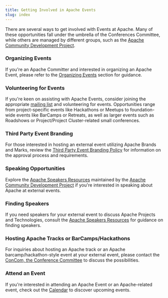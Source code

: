 ```yaml
---
title: Getting Involved in Apache Events
slug: index
---
```


There are several ways to get involved with Events at Apache. Many of these opportunities fall under the umbrella of the Conferences Committee, while others are managed by different groups, such as the [Apache Community Development Project](https://community.apache.org/).

### Organizing Events

If you're an Apache Committer and interested in organizing an Apache Event, please refer to the [Organizing Events](/organize/index.html) section for guidance.

### Volunteering for Events

If you're keen on assisting with Apache Events, consider joining the appropriate [mailing list](mailing-lists.html) and volunteering for events. Opportunities range from project-specific events like Hackathons or Meetups to foundation-wide events like BarCamps or Retreats, as well as larger events such as Roadshows or Project/Project Cluster-related small conferences.

### Third Party Event Branding

For those interested in hosting an external event utilizing Apache Brands and Marks, review the [Third Party Event Branding Policy](https://www.apache.org/foundation/marks/events.html) for information on the approval process and requirements.

### Speaking Opportunities

Explore the [Apache Speakers Resources](https://community.apache.org/speakers/index.html) maintained by the [Apache Community Development Project](https://community.apache.org/) if you're interested in speaking about Apache at external events.

### Finding Speakers

If you need speakers for your external event to discuss Apache Projects and Technologies, consult the [Apache Speakers Resources](https://community.apache.org/speakers/index.html) for guidance on finding speakers.

### Hosting Apache Tracks or BarCamps/Hackathons

For inquiries about hosting an Apache track or an Apache barcamp/hackathon-style event at your external event, please contact the [ConCom, the Conference Committee](https://www.apache.org/foundation/conferences.html) to discuss the possibilities.

### Attend an Event

If you're interested in attending an Apache Event or an Apache-related event, check out the [Calendar](/event/) to discover upcoming events.
